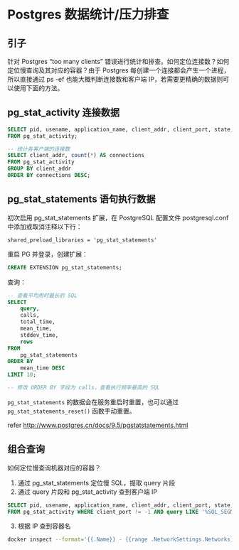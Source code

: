 # Postgres 数据统计/压力排查

## 引子

针对 Postgres “too many clients” 错误进行统计和排查。如何定位连接数？如何定位慢查询及其对应的容器？由于 Postgres 每创建一个连接都会产生一个进程，所以直接通过 ps -ef 也能大概判断连接数和客户端 IP，若需要更精确的数据则可以使用下面的方法。

## pg_stat_activity 连接数据

```sql
SELECT pid, usename, application_name, client_addr, client_port, state, query
FROM pg_stat_activity;

-- 统计各客户端的连接数
SELECT client_addr, count(*) AS connections
FROM pg_stat_activity
GROUP BY client_addr
ORDER BY connections DESC;
```

## pg_stat_statements 语句执行数据

初次启用 pg_stat_statements 扩展，在 PostgreSQL 配置文件 postgresql.conf 中添加或取消注释以下行：

```
shared_preload_libraries = 'pg_stat_statements'
```

重启 PG 并登录，创建扩展：

```sql
CREATE EXTENSION pg_stat_statements;
```

查询：

```sql
-- 查看平均用时最长的 SQL
SELECT
    query,
    calls,
    total_time,
    mean_time,
    stddev_time,
    rows
FROM
    pg_stat_statements
ORDER BY
    mean_time DESC
LIMIT 10;

-- 修改 ORDER BY 字段为 calls，查看执行频率最高的 SQL
```

`pg_stat_statements` 的数据会在服务重启时重置，也可以通过 `pg_stat_statements_reset()` 函数手动重置。

refer http://www.postgres.cn/docs/9.5/pgstatstatements.html

## 组合查询

如何定位慢查询机器对应的容器？

1. 通过 pg_stat_statements 定位慢 SQL，提取 query 片段
2. 通过 query 片段和 pg_stat_activity 查到客户端 IP
    
```sql
SELECT pid, usename, application_name, client_addr, client_port, state, query
FROM pg_stat_activity WHERE client_port != -1 AND query LIKE '%SQL_SEGMENT%';
```
    
3. 根据 IP 查到容器名
    
```bash
docker inspect --format='{{.Name}} - {{range .NetworkSettings.Networks}}{{.IPAddress}} {{end}}' $(docker ps -q)
```
